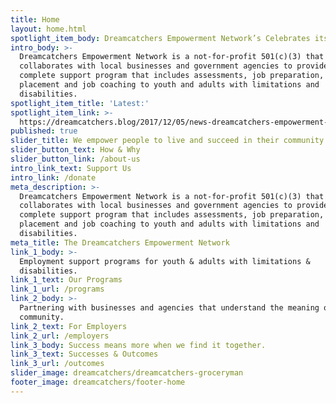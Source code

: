 ```yaml
---
title: Home
layout: home.html
spotlight_item_body: Dreamcatchers Empowerment Network’s Celebrates its 3rd Annual Client Success
intro_body: >-
  Dreamcatchers Empowerment Network is a not-for-profit 501(c)(3) that
  collaborates with local businesses and government agencies to provide a
  complete support program that includes assessments, job preparation, job
  placement and job coaching to youth and adults with limitations and
  disabilities.
spotlight_item_title: 'Latest:'
spotlight_item_link: >-
  https://dreamcatchers.blog/2017/12/05/news-dreamcatchers-empowerment-networks-celebrates-its-3rd-annual-client-success-recognition/
published: true
slider_title: We empower people to live and succeed in their community.
slider_button_text: How & Why
slider_button_link: /about-us
intro_link_text: Support Us
intro_link: /donate
meta_description: >-
  Dreamcatchers Empowerment Network is a not-for-profit 501(c)(3) that
  collaborates with local businesses and government agencies to provide a
  complete support program that includes assessments, job preparation, job
  placement and job coaching to youth and adults with limitations and
  disabilities.
meta_title: The Dreamcatchers Empowerment Network
link_1_body: >-
  Employment support programs for youth & adults with limitations &
  disabilities.
link_1_text: Our Programs
link_1_url: /programs
link_2_body: >-
  Partnering with businesses and agencies that understand the meaning of
  community.
link_2_text: For Employers
link_2_url: /employers
link_3_body: Success means more when we find it together.
link_3_text: Successes & Outcomes
link_3_url: /outcomes
slider_image: dreamcatchers/dreamcatchers-groceryman
footer_image: dreamcatchers/footer-home
---
```

